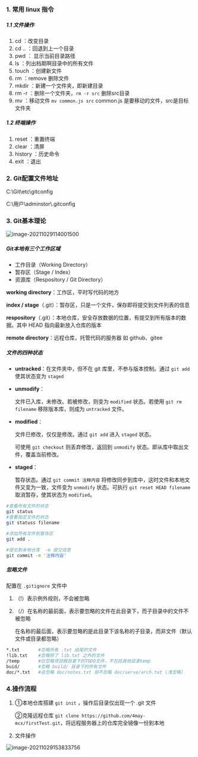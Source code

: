 ### 1. 常用 linux 指令

##### 1.1 文件操作

1. cd ：改变目录
2. cd .. ：回退到上一个目录
3. pwd ： 显示当前目录路径
4. ls ：列出档期啊目录中的所有文件
5. touch ：创建新文件
6. rm ：remove 删除文件
7. mkdir ：新建一个文件夹，即新建目录
8. rm -r ：删除一个文件夹，`rm -r src` 删除src目录
9. mv ：移动文件 `mv common.js src` common.js 是要移动的文件，src是目标文件夹



##### 1.2 终端操作

1. reset ：重置终端
2. clear ：清屏
3. history ：历史命令
4. exit ：退出

 

### 2. Git配置文件地址

C:\Git\etc\gitconfig

C:\用户\adminstor\\.gitconfig

### 3. Git基本理论

![image-20211029114001500](C:\Users\mayo\AppData\Roaming\Typora\typora-user-images\image-20211029114001500.png)

##### Git本地有三个工作区域

- 工作目录（Working Directory）
- 暂存区（Stage / Index）
- 资源库（Respository / Git Directory）

**working directory**：工作区，平时写代码的地方

**index / stage**（.git）：暂存区，只是一个文件，保存即将提交到文件列表的信息

**respository**（.git）：本地仓库，安全存放数据的位置，有提交到所有版本的数据。其中 HEAD 指向最新放入仓库的版本

**remote directory**：远程仓库，托管代码的服务器 如 github、gitee



#####  文件的四种状态

- **untracked**：在文件夹中，但不在 git 库里，不参与版本控制。通过 `git add` 使其状态变为 `staged`

- **unmodify**：

  文件已入库，未修改。若被修改，则变为 `modified` 状态。若使用 `git rm filename` 移除版本库，则成为 `untracked` 文件。

- **modified**：

  文件已修改，仅仅是修改。通过 `git add` 进入 `staged` 状态。

  可使用 `git checkout` 则丢弃修改，返回到 `unmodify` 状态。即从库中取出文件，覆盖当前修改。

- **staged**：

  暂存状态。通过 `git commit 注释内容` 将修改同步到库中，这时文件和本地文件又变为一致，文件变为 `unmodify` 状态。可执行 `git reset HEAD filename` 取消暂存，使其状态为 `modified`。



```bash
#查看所有文件的状态
git status 	
#查看指定文件的状态
git statuss filename 

#添加所有文件到暂存区
git add . 			

#提交到本地仓库  -m 提交信息
git commit -m '注释内容' 	
```



##### 忽略文件

配置在 `.gitignore` 文件中

1. （!）表示例外规则，不会被忽略

2. （/）在名称的最前面，表示要忽略的文件在此目录下，而子目录中的文件不被忽略

   ​		 在名称的最后面，表示要忽略的是此目录下该名称的子目录，而非文件（默认文件或目录都忽略）

```bash
*.txt		#忽略所有 .txt 结尾的文件
!lib.txt	#忽略除了 lib.txt 之外的文件
/temp		#仅忽略项目根目录下的TODO文件，不包括其他目录temp 
buid/		#忽略 build/ 目录下的所有文件
doc/*.txt	#会忽略 doc/notes.txt 但不忽略 doc/serve/arch.txt (浅忽略)
```



### 4.操作流程

1. ①本地仓库搭建 `git init` ，操作后目录仅出现一个 .git 文件 

   ②克隆远程仓库 `git clone https://github.com/4may-mcx/firstTest.git`，将远程服务器上的仓库完全镜像一份到本地

2.  文件操作 

 





![image-20211029153833756](C:\Users\mayo\AppData\Roaming\Typora\typora-user-images\image-20211029153833756.png)



